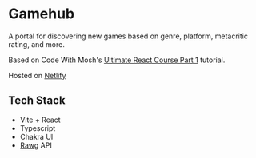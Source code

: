 # Gamehub

A portal for discovering new games based on genre, platform, metacritic rating, and more.

Based on Code With Mosh's [Ultimate React Course Part 1](https://codewithmosh.com/p/ultimate-react-part1) tutorial.

Hosted on [Netlify](https://briannagamehub.netlify.app/)

## Tech Stack
- Vite + React
- Typescript
- Chakra UI
- [Rawg](https://rawg.io/) API
